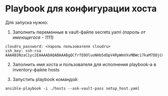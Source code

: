 # Playbook для конфигурации хоста

Для запуска нужно:

1. Заполнить переменные в vault-файле secrets.yaml *(пароль от имеющегося - 1111)*
```
cloudru_password: <пароль пользователя cloudru>
ssh_key: ssh-rsa AAAAB3NzaC1yc2EAAAADAQABAAABgQCfrfE0OluoNHb5dOpV4RpWmVXvMBWc17kaM7DDjCm>
```

2. Заполнить имя хоста и пользователя для исполнения playbook-а в inventory-файле hosts

3. Запустить playbook командой:
```
ansible-playbook -i ./hosts --ask-vault-pass setup_host.yaml
```
